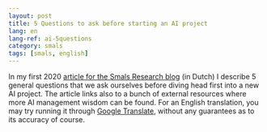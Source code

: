 ```yaml
---
layout: post
title: 5 Questions to ask before starting an AI project
lang: en
lang-ref: ai-5questions
category: smals
tags: [smals, english]
---
```


In my first 2020 [article for the Smals Research blog](https://www.smalsresearch.be/5-vragen-om-te-stellen-voor-de-start-van-een-ai-project/) (in Dutch) I describe 5 general questions that we ask ourselves before diving head first into a new AI project. The article links also to a bunch of external resources where more AI management wisdom can be found. For an English translation, you may try running it through [Google Translate](https://translate.google.com/translate?sl=nl&tl=en&u=https://www.smalsresearch.be/5-vragen-om-te-stellen-voor-de-start-van-een-ai-project/), without any guarantees as to its accuracy of course. 
